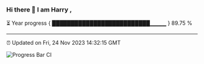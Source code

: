 ### Hi there 👋 I am Harry , 

⏳ Year progress { ██████████████████████████▁▁▁▁ } 89.75 %

---

⏰ Updated on Fri, 24 Nov 2023 14:32:15 GMT

![Progress Bar CI](https://github.com/duykhang68/duykhang68/workflows/Progress%20Bar%20CI/badge.svg)
